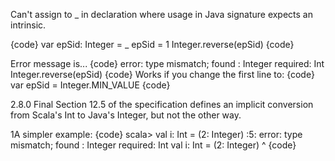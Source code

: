 Can't assign to _ in declaration where usage in Java signature expects an intrinsic.

{code}
    var epSid: Integer = _
    epSid = 1
    Integer.reverse(epSid)
{code}

Error message is...
{code}
error: type mismatch;
found   : Integer
required: Int
Integer.reverse(epSid)
{code}
Works if you change the first line to:
{code}
var epSid = Integer.MIN_VALUE
{code}

2.8.0 Final
Section 12.5 of the specification defines an implicit conversion from Scala's Int to Java's Integer, but not the other way.

1A simpler example:
{code}
scala> val i: Int = (2: Integer)
<console>:5: error: type mismatch;
 found   : Integer
 required: Int
       val i: Int = (2: Integer)
                      ^
{code}
